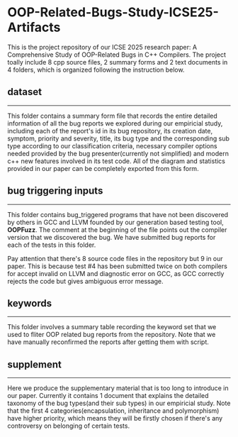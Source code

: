 # OOP-Related-Bugs-Study-ICSE25-Artifacts
This is the project repository of our ICSE 2025 research paper: A Comprehensive Study of OOP-Related Bugs in C++ Compilers.
The project toally include 8 cpp source files, 2 summary forms and 2 text documents in 4 folders, which is organized following the instruction below.


  
## dataset

---
This folder contains a summary form file that records the entire detailed information of all the bug reports we explored during our empiricial study, including each of the report's id in its bug repository, its creation date, symptom, priority and severity, title, its bug type and the corresponding sub type according to our classification criteria, necessary compiler options needed provided by the bug presenter(currently not simplified) and modern c++ new features involved in its test code. All of the diagram and statistics provided in our paper can be completely exported from this form.
  
  
## bug triggering inputs

---

This folder contains bug_triggered programs that have not been discovered by others in GCC and LLVM founded by our generation based testing tool, **OOPFuzz**. The comment at the beginning of the file points out the compiler version that we discovered the bug. We have submitted bug reports for each of the tests in this folder.

Pay attention that there's 8 source code files in the repository but 9 in our paper. This is because test #4 has been submitted twice on both compilers for accept invalid on LLVM and diagnostic error on GCC, as GCC correctly rejects the code but gives ambiguous error message.
  
  
## keywords
---
This folder involves a summary table recording the keyword set that we used to fliter OOP related bug reports from the repository. Note that we have manually reconfirmed the reports after getting them with script.


  
## supplement
---
Here we produce the supplementary material that is too long to introduce in our paper. Currently it contains 1 document that explains the detailed taxonomy of the bug types(and their sub types) in our empiricial study. Note that the first 4 categories(encapsulation, inheritance and polymorphism) have higher priority, which means they will be firstly chosen if there's any controversy on belonging of certain tests.

